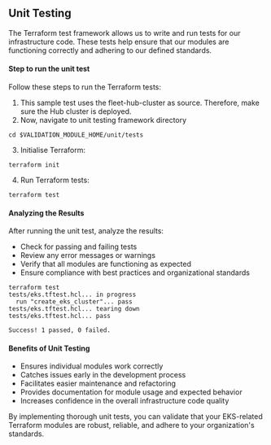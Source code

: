 ## Unit Testing

The Terraform test framework allows us to write and run tests for our infrastructure code. These tests help ensure that our modules are functioning correctly and adhering to our defined standards.

#### Step to run the unit test
Follow these steps to run the Terraform tests:
1. This sample test uses the fleet-hub-cluster as source. Therefore, make sure the Hub cluster is deployed.
2. Now, navigate to unit testing framework directory
```
cd $VALIDATION_MODULE_HOME/unit/tests
```
3. Initialise Terraform:
```
terraform init
```
4. Run Terraform tests:
```
terraform test
```

#### Analyzing the Results

After running the unit test, analyze the results:

- Check for passing and failing tests
- Review any error messages or warnings
- Verify that all modules are functioning as expected
- Ensure compliance with best practices and organizational standards

```
terraform test
tests/eks.tftest.hcl... in progress
  run "create_eks_cluster"... pass
tests/eks.tftest.hcl... tearing down
tests/eks.tftest.hcl... pass

Success! 1 passed, 0 failed.
```

#### Benefits of Unit Testing

- Ensures individual modules work correctly
- Catches issues early in the development process
- Facilitates easier maintenance and refactoring
- Provides documentation for module usage and expected behavior
- Increases confidence in the overall infrastructure code quality

By implementing thorough unit tests, you can validate that your EKS-related Terraform modules are robust, reliable, and adhere to your organization's standards.
